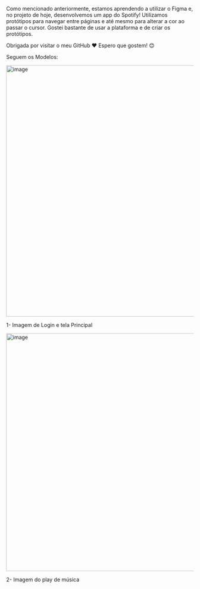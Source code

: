 Como mencionado anteriormente, estamos aprendendo a utilizar o Figma e, no projeto de hoje, desenvolvemos um app do Spotify! Utilizamos protótipos para navegar entre páginas e até mesmo para alterar a cor ao passar o cursor. Gostei bastante de usar a plataforma e de criar os protótipos.

Obrigada por visitar o meu GitHub ❤️ Espero que gostem! 😊

Seguem os Modelos:

<img width="732" height="675" alt="image" src="https://github.com/user-attachments/assets/5d065e19-944b-44d7-983a-87a90b8a6a68" />


1- Imagem de Login e tela Principal

<img width="885" height="639" alt="image" src="https://github.com/user-attachments/assets/d92c6e45-d778-4fc4-b64e-f9ecab16eea7" />


2- Imagem do play de música 
